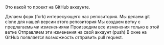 Это какой то проект на GitHub аккаунте.


Делаем форк (fork) интересующего нас репозитория.
Мы делаем git clone для нашей версии этого репозитория
Мы создаем ветку с предлагаемыми изменениями
Производим все изменения только в этой ветке 
Отправляем эти изменения на свой аккаунт (push)
В окне на GitHub появляется возможность отправить pull request.